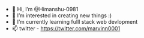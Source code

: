 - 👋 Hi, I’m @Himanshu-0981
- 👀 I’m interested in creating new things :)
- 🌱 I’m currently learning fulll stack web devlopment 
- 📫 twitter - https://twitter.com/marvinn0001

<!---
Himanshu-0981/Himanshu-0981 is a ✨ special ✨ repository because its `README.md` (this file) appears on your GitHub profile.
You can click the Preview link to take a look at your changes.
--->
